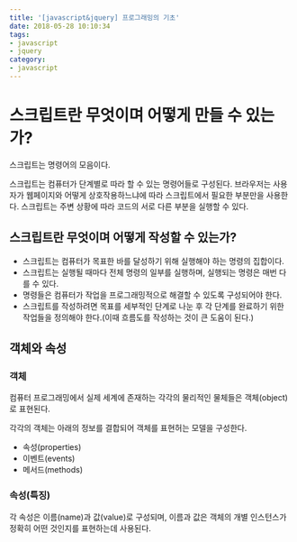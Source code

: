 ```yaml
---
title: '[javascript&jquery] 프로그래밍의 기초'
date: 2018-05-28 10:10:34
tags:
- javascript  
- jquery
category: 
- javascript  
---
```


# 스크립트란 무엇이며 어떻게 만들 수 있는가?

스크립트는 명령어의 모음이다.



스크립트는 컴퓨터가 단계별로 따라 할 수 있는 명령어들로 구성된다.
브라우저는 사용자가 웹페이지와 어떻게 상호작용하느냐에 따라 스크립트에서 필요한 부분만을 사용한다.
스크립트는 주변 상황에 따라 코드의 서로 다른 부분을 실행할 수 있다.


## 스크립트란 무엇이며 어떻게 작성할 수 있는가?
- 스크립트는 컴퓨터가 목표한 바를 달성하기 위해 실행해야 하는 명령의 집합이다.
- 스크립트는 실행될 때마다 전체 명령의 일부를 실행하며, 실행되는 명령은 매번 다를 수 있다.
- 명령들은 컴퓨터가 작업을 프로그래밍적으로 해결할 수 있도록 구성되어야 한다.
- 스크립트를 작성하려면 목표를 세부적인 단계로 나눈 후 각 단계를 완료하기 위한 작업들을 정의해야 한다.(이때 흐름도를 작성하는 것이 큰 도움이 된다.)


## 객체와 속성

### 객체
컴퓨터 프로그래밍에서 실제 세계에 존재하는 각각의 물리적인 물체들은 객체(object)로 표현된다.

각각의 객체는 아래의 정보를 결합되어 객체를 표현허는 모델을 구성한다.
- 속성(properties)
- 이벤트(events)
- 메서드(methods)

### 속성(특징)
각 속성은 이름(name)과 값(value)로 구성되며, 이름과 값은 객체의 개별 인스턴스가 정확히 어떤 것인지를 표현하는데 사용된다.




